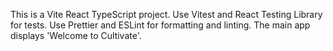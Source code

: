<!-- Use this file to provide workspace-specific custom instructions to Copilot. For more details, visit https://code.visualstudio.com/docs/copilot/copilot-customization#_use-a-githubcopilotinstructionsmd-file -->

This is a Vite React TypeScript project. Use Vitest and React Testing Library for tests. Use Prettier and ESLint for formatting and linting. The main app displays 'Welcome to Cultivate'.
